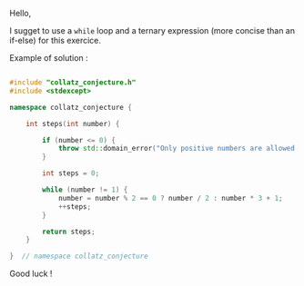 Hello,

I sugget to use a ```while``` loop and a ternary expression (more concise than an if-else) for this exercice.

Example of solution :

```cpp

#include "collatz_conjecture.h"
#include <stdexcept>

namespace collatz_conjecture {

    int steps(int number) {

        if (number <= 0) {
            throw std::domain_error("Only positive numbers are allowed!");
        }

        int steps = 0;

        while (number != 1) {
            number = number % 2 == 0 ? number / 2 : number * 3 + 1;
            ++steps;
        }

        return steps;
    }

}  // namespace collatz_conjecture

```

Good luck !
